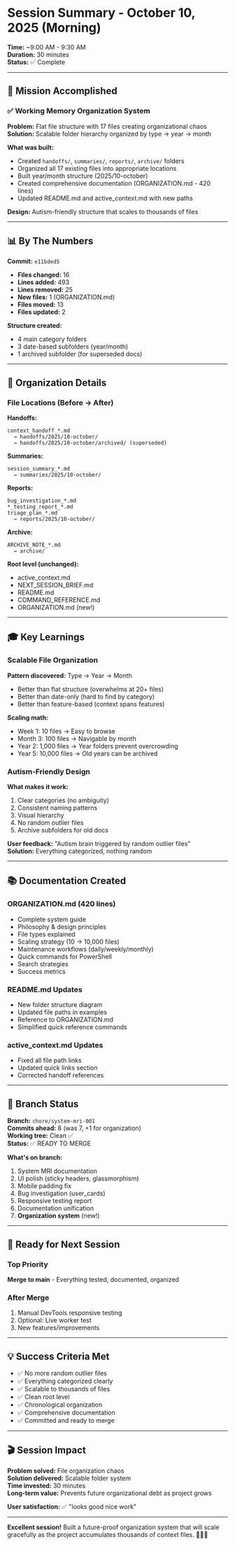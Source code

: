 # Session Summary - October 10, 2025 (Morning)

**Time:** ~9:00 AM - 9:30 AM  
**Duration:** 30 minutes  
**Status:** ✅ Complete

---

## 🎯 Mission Accomplished

### ✅ Working Memory Organization System
**Problem:** Flat file structure with 17 files creating organizational chaos  
**Solution:** Scalable folder hierarchy organized by type → year → month

**What was built:**
- Created `handoffs/`, `summaries/`, `reports/`, `archive/` folders
- Organized all 17 existing files into appropriate locations
- Built year/month structure (2025/10-october)
- Created comprehensive documentation (ORGANIZATION.md - 420 lines)
- Updated README.md and active_context.md with new paths

**Design:** Autism-friendly structure that scales to thousands of files

---

## 📊 By The Numbers

**Commit:** `e11bded5`
- **Files changed:** 16
- **Lines added:** 493
- **Lines removed:** 25
- **New files:** 1 (ORGANIZATION.md)
- **Files moved:** 13
- **Files updated:** 2

**Structure created:**
- 4 main category folders
- 3 date-based subfolders (year/month)
- 1 archived subfolder (for superseded docs)

---

## 📁 Organization Details

### File Locations (Before → After)

**Handoffs:**
```
context_handoff_*.md 
  → handoffs/2025/10-october/
  → handoffs/2025/10-october/archived/ (superseded)
```

**Summaries:**
```
session_summary_*.md
  → summaries/2025/10-october/
```

**Reports:**
```
bug_investigation_*.md
*_testing_report_*.md
triage_plan_*.md
  → reports/2025/10-october/
```

**Archive:**
```
ARCHIVE_NOTE_*.md
  → archive/
```

**Root level (unchanged):**
- active_context.md
- NEXT_SESSION_BRIEF.md
- README.md
- COMMAND_REFERENCE.md
- ORGANIZATION.md (new!)

---

## 🎓 Key Learnings

### Scalable File Organization

**Pattern discovered:** Type → Year → Month
- Better than flat structure (overwhelms at 20+ files)
- Better than date-only (hard to find by category)
- Better than feature-based (context spans features)

**Scaling math:**
- Week 1: 10 files → Easy to browse
- Month 3: 100 files → Navigable by month
- Year 2: 1,000 files → Year folders prevent overcrowding
- Year 5: 10,000 files → Old years can be archived

### Autism-Friendly Design

**What makes it work:**
1. Clear categories (no ambiguity)
2. Consistent naming patterns
3. Visual hierarchy
4. No random outlier files
5. Archive subfolders for old docs

**User feedback:** "Autism brain triggered by random outlier files"  
**Solution:** Everything categorized, nothing random

---

## 📚 Documentation Created

### ORGANIZATION.md (420 lines)
- Complete system guide
- Philosophy & design principles
- File types explained
- Scaling strategy (10 → 10,000 files)
- Maintenance workflows (daily/weekly/monthly)
- Quick commands for PowerShell
- Search strategies
- Success metrics

### README.md Updates
- New folder structure diagram
- Updated file paths in examples
- Reference to ORGANIZATION.md
- Simplified quick reference commands

### active_context.md Updates
- Fixed all file path links
- Updated quick links section
- Corrected handoff references

---

## 🔄 Branch Status

**Branch:** `chore/system-mri-001`  
**Commits ahead:** 8 (was 7, +1 for organization)  
**Working tree:** Clean ✅  
**Status:** ✅ READY TO MERGE

**What's on branch:**
1. System MRI documentation
2. UI polish (sticky headers, glassmorphism)
3. Mobile padding fix
4. Bug investigation (user_cards)
5. Responsive testing report
6. Documentation unification
7. **Organization system** (new!)

---

## 🚀 Ready for Next Session

### Top Priority
**Merge to main** - Everything tested, documented, organized

### After Merge
1. Manual DevTools responsive testing
2. Optional: Live worker test
3. New features/improvements

---

## 💡 Success Criteria Met

- ✅ No more random outlier files
- ✅ Everything categorized clearly
- ✅ Scalable to thousands of files
- ✅ Clean root level
- ✅ Chronological organization
- ✅ Comprehensive documentation
- ✅ Committed and ready to merge

---

## 🎬 Session Impact

**Problem solved:** File organization chaos  
**Solution delivered:** Scalable folder system  
**Time invested:** 30 minutes  
**Long-term value:** Prevents future organizational debt as project grows

**User satisfaction:** ✅ "looks good nice work"

---

**Excellent session!** Built a future-proof organization system that will scale gracefully as the project accumulates thousands of context files. 🎯📂✨







